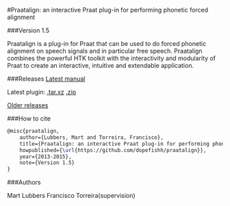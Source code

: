 #Praatalign: an interactive Praat plug-in for performing phonetic forced alignment

###Version 1.5

Praatalign is a plug-in for Praat that can be used to do forced phonetic
alignment on speech signals and in particular free speech. Praatalign combines
the powerful HTK toolkit with the interactivity and modularity of Praat to
create an interactive, intuitive and extendable application.

###Releases
[Latest manual](https://github.com/dopefishh/praatalign2/releases/download/v1.5/book_1.5.pdf)

Latest plugin:
[.tar.xz](https://github.com/dopefishh/praatalign2/releases/download/v1.5/praatalign_1.5.tar.xz)
[.zip](https://github.com/dopefishh/praatalign2/releases/download/v1.5/praatalign_1.5.zip)


[Older releases](https://github.com/dopefishh/praatalign2/releases)

###How to cite
```tex
@misc{praatalign,
	author={Lubbers, Mart and Torreira, Francisco},
	title={Praatalign: an interactive Praat plug-in for performing phonetic forced alignment},
	howpublished={\url{https://github.com/dopefishh/praatalign}},
	year={2013-2015},
	note={Version 1.5}
}
```

###Authors

Mart Lubbers
Francisco Torreira(supervision)

